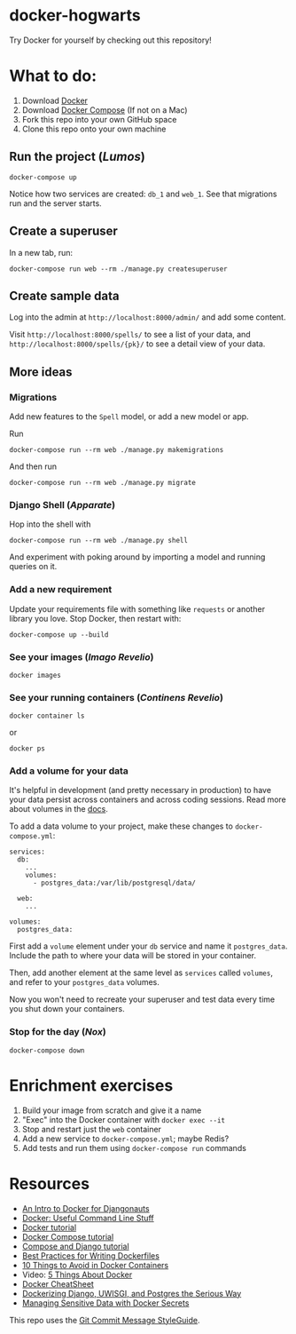 # docker-hogwarts

Try Docker for yourself by checking out this repository! 

# What to do: 

1. Download [Docker](https://www.docker.com/community-edition#/download)
1. Download [Docker Compose](https://docs.docker.com/compose/install/) (If not on a Mac)
1. Fork this repo into your own GitHub space 
1. Clone this repo onto your own machine 

## Run the project (_Lumos_)

    docker-compose up 

Notice how two services are created: `db_1` and `web_1`. See that migrations run and the server starts. 

## Create a superuser 

In a new tab, run: 

    docker-compose run web --rm ./manage.py createsuperuser

## Create sample data 

Log into the admin at `http://localhost:8000/admin/` and add some content. 

Visit `http://localhost:8000/spells/` to see a list of your data, and `http://localhost:8000/spells/{pk}/` to see a detail view of your data. 

## More ideas 

### Migrations 

Add new features to the `Spell` model, or add a new model or app. 

Run 

    docker-compose run --rm web ./manage.py makemigrations 

And then run 

    docker-compose run --rm web ./manage.py migrate 

### Django Shell (_Apparate_)

Hop into the shell with 

    docker-compose run --rm web ./manage.py shell 

And experiment with poking around by importing a model and running queries on it. 

### Add a new requirement 

Update your requirements file with something like `requests` or another library you love. Stop Docker, then restart with:

    docker-compose up --build 

### See your images (_Imago Revelio_)

    docker images 

### See your running containers (_Continens Revelio_)

    docker container ls 

or 

    docker ps 
    
### Add a volume for your data 

It's helpful in development (and pretty necessary in production) to have your data persist across containers and across coding sessions. Read more about volumes in the [docs](https://docs.docker.com/storage/volumes/). 

To add a data volume to your project, make these changes to `docker-compose.yml`: 

    services:
      db:
        ...
        volumes:
          - postgres_data:/var/lib/postgresql/data/

      web:
        ...

    volumes:
      postgres_data:
      
 First add a `volume` element under your `db` service and name it `postgres_data`. Include the path to where your data will be stored in your container. 
 
 Then, add another element at the same level as `services` called `volumes`, and refer to your `postgres_data` volumes. 
 
 Now you won't need to recreate your superuser and test data every time you shut down your containers. 

### Stop for the day (_Nox_)

    docker-compose down 

# Enrichment exercises 

1. Build your image from scratch and give it a name
1. "Exec" into the Docker container with `docker exec --it` 
1. Stop and restart just the `web` container 
1. Add a new service to `docker-compose.yml`; maybe Redis? 
1. Add tests and run them using `docker-compose run` commands 

# Resources 

- [An Intro to Docker for Djangonauts](https://www.revsys.com/tidbits/brief-intro-docker-djangonauts/)
- [Docker: Useful Command Line Stuff](https://www.revsys.com/tidbits/docker-useful-command-line-stuff/)
- [Docker tutorial](https://docs.docker.com/get-started/) 
- [Docker Compose tutorial](https://docs.docker.com/compose/gettingstarted/)
- [Compose and Django tutorial](https://docs.docker.com/compose/django/)
- [Best Practices for Writing Dockerfiles](https://docs.docker.com/engine/userguide/eng-image/dockerfile_best-practices/)
- [10 Things to Avoid in Docker Containers](https://developers.redhat.com/blog/2016/02/24/10-things-to-avoid-in-docker-containers/) 
- Video: [5 Things About Docker](https://channel9.msdn.com/Shows/5-Things/Episode-12-Five-Things-About-Docker)
- [Docker CheatSheet](https://dockercheatsheet.painlessdocker.com/)
- [Dockerizing Django, UWISGI, and Postgres the Serious Way](http://www.eidel.io/2017/07/10/dockerizing-django-uwsgi-postgres/)
- [Managing Sensitive Data with Docker Secrets](https://docs.docker.com/engine/swarm/secrets/)


This repo uses the [Git Commit Message StyleGuide](https://github.com/slashsBin/styleguide-git-commit-message). 


